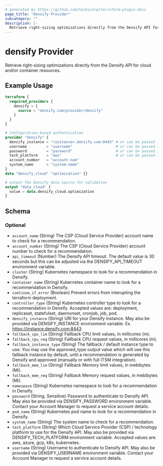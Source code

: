 ```yaml
---
# generated by https://github.com/hashicorp/terraform-plugin-docs
page_title: "densify Provider"
subcategory: ""
description: |-
  Retrieve right-sizing optimizations directly from the Densify API for cloud and/or container resources.
---
```


# densify Provider

Retrieve right-sizing optimizations directly from the Densify API for cloud and/or container resources.

## Example Usage

```terraform
terraform {
  required_providers {
    densify = {
      source = "densify.com/provider/densify"
    }
  }
}

# Configuration-based authentication
provider "densify" {
  densify_instance = "<instance>.densify.com:8443" # or can be passed in as env variable: DENSIFY_INSTANCE
  username         = "username"                    # or can be passed in as env variable: DENSIFY_USERNAME
  password         = "password"                    # or can be passed in as env variable: DENSIFY_PASSWORD
  tech_platform    = "aws"                         # or can be passed in as env variable: DENSIFY_TECH_PLATFORM
  account_number   = "account-num"
  system_name      = "system-name"
}
data "densify_cloud" "optimization" {}

# output the Densify data source for validation
output "data_cloud" {
  value = data.densify_cloud.optimization
}
```

<!-- schema generated by tfplugindocs -->
## Schema

### Optional

- `account_name` (String) The CSP (Cloud Service Provider) account name to check for a recommendation.
- `account_number` (String) The CSP (Cloud Service Provider) account number to check for a recommendation.
- `api_timeout` (Number) The Densify API timeout. The default value is 30 seconds but this can be adjusted via the DENSIFY_API_TIMEOUT environment variable.
- `cluster` (String) Kubernetes namespace to look for a recommendation in Densify.
- `container_name` (String) Kubernetes container name to look for a recommendation in Densify.
- `continue_if_error` (Boolean) Prevent errors from interupting the terraform deployment.
- `controller_type` (String) Kubernetes controller type to look for a recommendation in Densify. Accepted values are: deployment, replicaset, statefulset, daemonset, cronjob, job, pod.
- `densify_instance` (String) URI for your Densify instance. May also be provided via DENSIFY_INSTANCE environment variable. Ex. https://instance.densify.com:8443
- `fallback_cpu_lim` (String) Fallback CPU limit values, in millicores (m).
- `fallback_cpu_req` (String) Fallback CPU request values, in millicores (m).
- `fallback_instance_type` (String) The fallback / default instance type to use. You may use the approved_type output value which will use this fallback instance by default, until a recommendation is generated by Densify and approved (manually or with full ITSM integration).
- `fallback_mem_lim` (String) Fallback Memory limit values, in mebibytes (Mi).
- `fallback_mem_req` (String) Fallback Memory request values, in mebibytes (Mi).
- `namespace` (String) Kubernetes namespace to look for a recommendation in Densify.
- `password` (String, Sensitive) Password to authenticate to Densify API. May also be provided via DENSIFY_PASSWORD environment variable. Contact your Account Manager to request a service account details.
- `pod_name` (String) Kubernetes pod name to look for a recommendation in Densify.
- `system_name` (String) The system name to check for a recommendation.
- `tech_platform` (String) Which Cloud Service Provider (CSP) / technology platform to use for the Densify API. May also be provided via DENSIFY_TECH_PLATFORM environment variable. Accepted values are: aws, azure, gcp, k8s, kubernetes.
- `username` (String) Username to authenticate to Densify API. May also be provided via DENSIFY_USERNAME environment variable. Contact your Account Manager to request a service account details.
